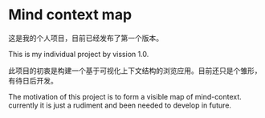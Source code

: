 # Mind context map
这是我的个人项目，目前已经发布了第一个版本。

This is my individual project by vission 1.0.

此项目的初衷是构建一个基于可视化上下文结构的浏览应用。目前还只是个雏形，有待日后开发。

The motivation of this project is to form a visible map of mind-context. currently it is just a rudiment and been needed to develop in future.
